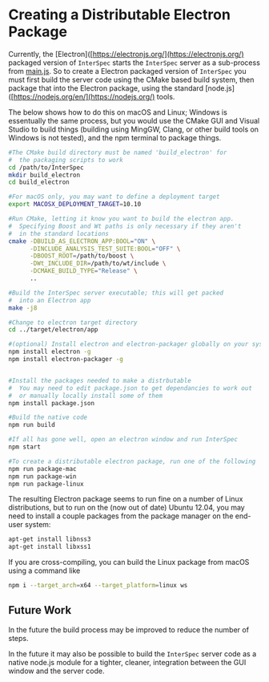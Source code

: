 # Creating a Distributable Electron Package

Currently, the [Electron]([https://electronjs.org/](https://electronjs.org/) packaged version of `InterSpec` starts the `InterSpec` server as a sub-process from [main.js](app/main.js).  So to create a Electron packaged version of `InterSpec` you must first build the server code using the CMake based build system, then package that into the Electron package, using the standard [node.js]([https://nodejs.org/en/](https://nodejs.org/) tools.

The below shows how to do this on macOS and Linux; Windows is essentually the same process, but you would use the CMake GUI and Visual Studio to build things (building using MingGW, Clang, or other build tools on Windows is not tested), and the npm terminal to package things.

```bash
#The CMake build directory must be named 'build_electron' for
#  the packaging scripts to work
cd /path/to/InterSpec
mkdir build_electron
cd build_electron

#For macOS only, you may want to define a deployment target
export MACOSX_DEPLOYMENT_TARGET=10.10

#Run CMake, letting it know you want to build the electron app.  
#  Specifying Boost and Wt paths is only necessary if they aren't 
#  in the standard locations
cmake -DBUILD_AS_ELECTRON_APP:BOOL="ON" \
      -DINCLUDE_ANALYSIS_TEST_SUITE:BOOL="OFF" \
      -DBOOST_ROOT=/path/to/boost \
      -DWt_INCLUDE_DIR=/path/to/wt/include \
      -DCMAKE_BUILD_TYPE="Release" \
      ..

#Build the InterSpec server executable; this will get packed 
#  into an Electron app
make -j8

#Change to electron target directory
cd ../target/electron/app

#(optional) Install electron and electron-packager globally on your system for development
npm install electron -g
npm install electron-packager -g


#Install the packages needed to make a distrbutable
#  You may need to edit package.json to get dependancies to work out
#  or manually locally install some of them 
npm install package.json

#Build the native code
npm run build

#If all has gone well, open an electron window and run InterSpec
npm start

#To create a distributable electron package, run one of the following
npm run package-mac
npm run package-win
npm run package-linux
```

The resulting Electron package seems to run fine on a number of Linux distributions, but to run on the (now out of date) Ubuntu 12.04, you may need to install a couple packages from the package manager on the end-user system:

```bash
apt-get install libnss3
apt-get install libxss1
```

If you are cross-compiling, you can build the Linux package from macOS using a command like 

```bash
npm i --target_arch=x64 --target_platform=linux ws
```

## Future Work

In the future the build process may be improved to reduce the number of steps.

In the future it may also be possible to build the `InterSpec` server code as a native node.js module for a tighter, cleaner, integration between the GUI window and the server code.
